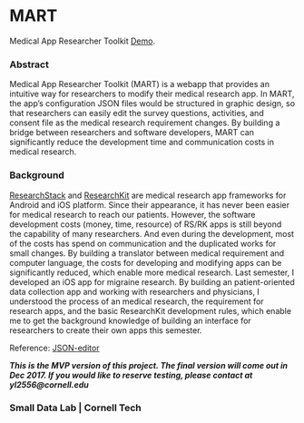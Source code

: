 # MART
Medical App Researcher Toolkit [Demo](https://sunnyliyanbo1357.github.io/MART/).

### Abstract
Medical App Researcher Toolkit (MART) is a webapp that provides an intuitive way for researchers to modify their medical research app. In MART, the app’s configuration JSON files would be structured in graphic design, so that researchers can easily edit the survey questions, activities, and consent file as the medical research requirement changes. By building a bridge between researchers and software developers, MART can significantly reduce the development time and communication costs in medical research.

### Background
[ResearchStack](http://researchstack.org/) and [ResearchKit](http://researchkit.org/) are medical research app frameworks for Android and iOS platform. Since their appearance, it has never been easier for medical research to reach our patients. However, the software development costs (money, time, resource) of RS/RK apps is still beyond the capability of many researchers. And even during the development, most of the costs has spend on communication and the duplicated works for small changes. By building a translator between medical requirement and computer language, the costs for developing and modifying apps can be significantly reduced, which enable more medical research.
Last semester, I developed an iOS app for migraine research. By building an patient-oriented data collection app and working with researchers and physicians, I understood the process of an medical research, the requirement for research apps, and the basic ResearchKit development rules, which enable me to get the background knowledge of building an interface for researchers to create their own apps this semester. 

Reference: [JSON-editor](https://github.com/jdorn/json-editor.git)

**_This is the MVP version of this project. The final version will come out in Dec 2017. If you would like to reserve testing, please contact at yl2556@cornell.edu_**




### Small Data Lab | Cornell Tech
